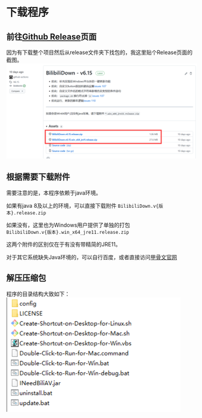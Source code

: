 
# 下载程序

## 前往[Github Release](https://github.com/nICEnnnnnnnLee/BilibiliDown/releases)页面
因为有下载整个项目然后从release文件夹下找包的，我这里贴个Release页面的截图。  
![](/img/release-page.png)

## 根据需要下载附件
需要注意的是，本程序依赖于java环境。  

如果有java 8及以上的环境，可以直接下载附件 `BilibiliDown.v{版本}.release.zip`  

如果没有，这里也为Windows用户提供了单独的打包   
`BilibiliDown.v{版本}.win_x64_jre11.release.zip`  

这两个附件的区别仅在于有没有带精简的JRE11。

对于其它系统缺失Java环境的，可以自行百度，或者直接访问[甲骨文官网](https://www.oracle.com/java/technologies/downloads/)

## 解压压缩包
程序的目录结构大致如下：  
![](/img/project-snapshot.png)